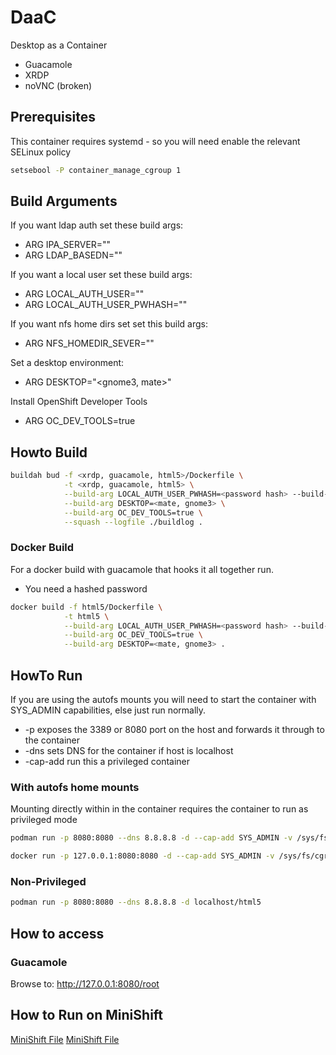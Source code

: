 # DaaC
Desktop as a Container

* Guacamole
* XRDP
* noVNC (broken)

## Prerequisites

This container requires systemd - so you will need enable the relevant SELinux policy

```bash
setsebool -P container_manage_cgroup 1
```

## Build Arguments

If you want ldap auth set these build args:
* ARG IPA_SERVER="<server name>"
* ARG LDAP_BASEDN="<ldap base dn>"

If you want a local user set these build args:
* ARG LOCAL_AUTH_USER="<username>"
* ARG LOCAL_AUTH_USER_PWHASH=""

If you want nfs home dirs set set this build args:
* ARG NFS_HOMEDIR_SEVER=""

Set a desktop environment:
* ARG DESKTOP="<gnome3, mate>"

Install OpenShift Developer Tools
* ARG OC_DEV_TOOLS=true

## Howto Build

```bash
buildah bud -f <xrdp, guacamole, html5>/Dockerfile \
            -t <xrdp, guacamole, html5> \
            --build-arg LOCAL_AUTH_USER_PWHASH=<password hash> --build-arg LOCAL_AUTH_USER=<user> \
            --build-arg DESKTOP=<mate, gnome3> \
            --build-arg OC_DEV_TOOLS=true \
            --squash --logfile ./buildlog .
```

### Docker Build
For a docker build with guacamole that hooks it all together run.

* You need a hashed password

```bash
docker build -f html5/Dockerfile \
            -t html5 \
            --build-arg LOCAL_AUTH_USER_PWHASH=<password hash> --build-arg LOCAL_AUTH_USER=<user> \
            --build-arg OC_DEV_TOOLS=true \
            --build-arg DESKTOP=<mate, gnome3> .
```

## HowTo Run

If you are using the autofs mounts you will need to start the container with SYS_ADMIN capabilities, else just run normally.

* -p exposes the 3389 or 8080 port on the host and forwards it through to the container
* -dns sets DNS for the container if host is localhost
* -cap-add run this a privileged container

### With autofs home mounts

Mounting directly within in the container requires the container to run as privileged mode

```bash
podman run -p 8080:8080 --dns 8.8.8.8 -d --cap-add SYS_ADMIN -v /sys/fs/cgroup:/sys/fs/cgroup:ro  localhost/<xrdp, guacamole, html5>
```

```bash
docker run -p 127.0.0.1:8080:8080 -d --cap-add SYS_ADMIN -v /sys/fs/cgroup:/sys/fs/cgroup:ro <xrdp, guacamole, html5>
```

### Non-Privileged

```bash
podman run -p 8080:8080 --dns 8.8.8.8 -d localhost/html5
```

## How to access

### Guacamole

Browse to: http://127.0.0.1:8080/root

## How to Run on MiniShift
[MiniShift File](documentation/Run_on_minishift.md)
[MiniShift File](documentation/Run_on_OpenShift_Cluster.md)
